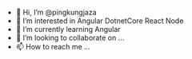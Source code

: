 - 👋 Hi, I’m @pingkungjaza
- 👀 I’m interested in Angular DotnetCore React Node
- 🌱 I’m currently learning Angular
- 💞️ I’m looking to collaborate on ...
- 📫 How to reach me ...

<!---
pingkungjaza/pingkungjaza is a ✨ special ✨ repository because its `README.md` (this file) appears on your GitHub profile.
You can click the Preview link to take a look at your changes.
--->
